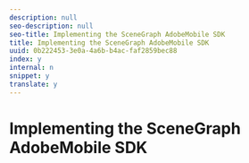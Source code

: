 ```yaml
---
description: null
seo-description: null
seo-title: Implementing the SceneGraph AdobeMobile SDK
title: Implementing the SceneGraph AdobeMobile SDK
uuid: 0b222453-3e0a-4a6b-b4ac-faf2859bec88
index: y
internal: n
snippet: y
translate: y
---
```


# Implementing the SceneGraph AdobeMobile SDK


